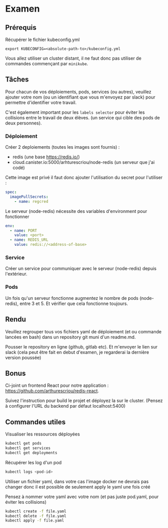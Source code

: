 # Examen

## Prérequis

Récupérer le fichier kubeconfig.yml

```SH
export KUBECONFIG=<absolute-path-to>/kubeconfig.yml
```

Vous allez utiliser un cluster distant, il ne faut donc pas utiliser de commandes commençant par `minikube`.

## Tâches

Pour chacun de vos déploiements, pods, services (ou autres), veuillez ajouter votre nom (ou un identifiant que vous m'envoyez par slack) pour permettre d'identifier votre travail.

C'est également important pour les `labels selector` pour éviter les collisions entre le travail de deux élèves.
(un service qui cible des pods de deux personnes).

### Déploiement

Créer 2 deploiements (toutes les images sont fournis) :

- redis (une base https://redis.io/)
- cloud.canister.io:5000/arhturescriou/node-redis (un serveur que j'ai codé)

Cette image est privé il faut donc ajouter l'utilisation du secret pour l'utiliser :

```yaml
spec:
  imagePullSecrets:
    - name: regcred
```

Le serveur (node-redis) nécessite des variables d'environment pour fonctionner

```yaml
env:
  - name: PORT
    value: <port>
  - name: REDIS_URL
    value: redis://<address-of-base>
```

### Service

Créer un service pour communiquer avec le serveur (node-redis) depuis l'extérieur.

### Pods

Un fois qu'un serveur fonctionne augmentez le nombre de pods (node-redis), entre 3 et 5. Et vérifier que cela fonctionne toujours.

## Rendu

Veuillez regrouper tous vos fichiers yaml de déploiement (et ou commande lancées en bash) dans un repository git muni d'un readme.md.

Pousser le repository en ligne (github, gitlab etc).
Et m'envoyer le lien sur slack (cela peut être fait en debut d'examen, je regarderai la dernière version poussée)

## Bonus

Ci-joint un frontend React pour notre application : https://github.com/arthurescriou/redis-react.

Suivez l'instruction pour build le projet et déployez la sur le cluster.
(Pensez à configurer l'URL du backend par défaut localhost:5400)

## Commandes utiles

Visualiser les ressources déployées

```bash
kubectl get pods
kubectl get services
kubectl get deployments
```

Récupérer les log d'un pod

```bash
kubectl logs <pod-id>
```

Utiliser un fichier yaml, dans votre cas l'image docker ne devrais pas changer donc il est possible de seulement apply le yaml une fois créé

Pensez à nommer votre yaml avec votre nom (et pas juste pod.yaml, pour éviter les collisions)

```bash
kubectl create -f file.yaml
kubectl delete -f file.yaml
kubectl apply -f file.yaml
```
